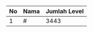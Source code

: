 | No | Nama            | Jumlah Level |
|----|-----------------|--------------|
| 1  | #    |    3443        |
